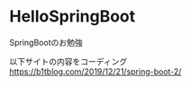 # HelloSpringBoot
SpringBootのお勉強

以下サイトの内容をコーディング<br>
https://b1tblog.com/2019/12/21/spring-boot-2/
